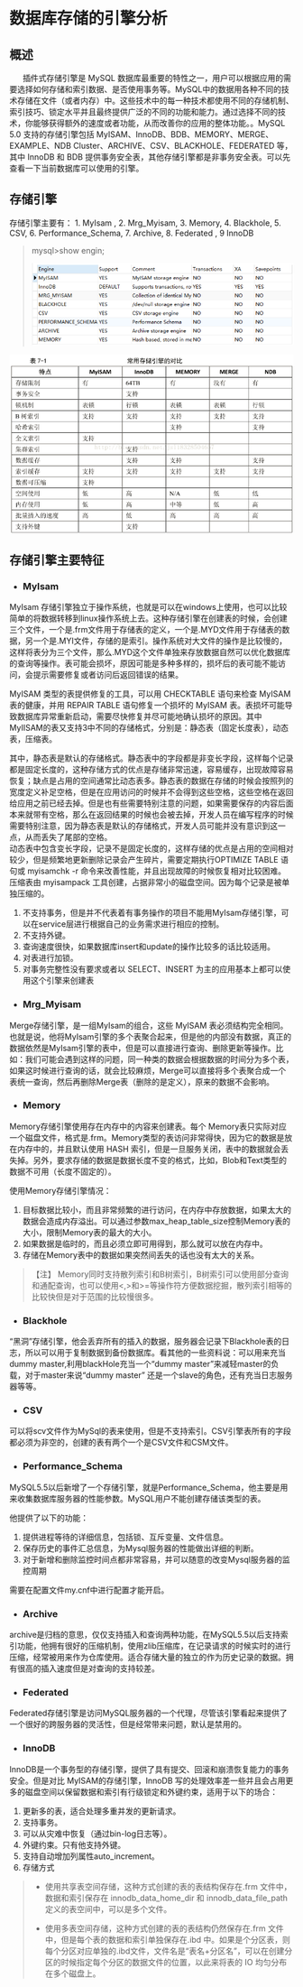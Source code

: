 # **数据库存储的引擎分析**

## 概述


&nbsp;&nbsp;&nbsp;&nbsp;&nbsp;&nbsp;插件式存储引擎是 MySQL 数据库最重要的特性之一，用户可以根据应用的需要选择如何存储和索引数据、是否使用事务等。MySQL中的数据用各种不同的技术存储在文件（或者内存）中。这些技术中的每一种技术都使用不同的存储机制、索引技巧、锁定水平并且最终提供广泛的不同的功能和能力。通过选择不同的技术，你能够获得额外的速度或者功能，从而改善你的应用的整体功能。。MySQL 5.0 支持的存储引擎包括 MyISAM、InnoDB、BDB、MEMORY、MERGE、EXAMPLE、NDB Cluster、ARCHIVE、CSV、BLACKHOLE、FEDERATED 等，其中 InnoDB 和 BDB 提供事务安全表，其他存储引擎都是非事务安全表。可以先查看一下当前数据库可以使用的引擎。


## 存储引擎

存储引擎主要有： 1. MyIsam , 2. Mrg\_Myisam, 3. Memory, 4. Blackhole, 5. CSV, 6. Performance\_Schema, 7. Archive, 8. Federated , 9 InnoDB

> mysql&gt;show engin;
>
> ![](/assets/import-save-01.png)

![](/assets/import-save-02.png)

## 存储引擎主要特征

* ### MyIsam

MyIsam 存储引擎独立于操作系统，也就是可以在windows上使用，也可以比较简单的将数据转移到linux操作系统上去。这种存储引擎在创建表的时候，会创建三个文件，一个是.frm文件用于存储表的定义，一个是.MYD文件用于存储表的数据，另一个是.MYI文件，存储的是索引。操作系统对大文件的操作是比较慢的，这样将表分为三个文件，那么.MYD这个文件单独来存放数据自然可以优化数据库的查询等操作。表可能会损坏，原因可能是多种多样的，损坏后的表可能不能访问，会提示需要修复或者访问后返回错误的结果。

MyISAM 类型的表提供修复的工具，可以用 CHECKTABLE 语句来检查 MyISAM 表的健康，并用 REPAIR TABLE 语句修复一个损坏的 MyISAM 表。表损坏可能导致数据库异常重新启动，需要尽快修复并尽可能地确认损坏的原因。其中MyIISAM的表又支持3中不同的存储格式，分别是：静态表（固定长度表），动态表，压缩表。

其中，静态表是默认的存储格式。静态表中的字段都是非变长字段，这样每个记录都是固定长度的，这种存储方式的优点是存储非常迅速，容易缓存，出现故障容易恢复；缺点是占用的空间通常比动态表多。静态表的数据在存储的时候会按照列的宽度定义补足空格，但是在应用访问的时候并不会得到这些空格，这些空格在返回给应用之前已经去掉。但是也有些需要特别注意的问题，如果需要保存的内容后面本来就带有空格，那么在返回结果的时候也会被去掉，开发人员在编写程序的时候需要特别注意，因为静态表是默认的存储格式，开发人员可能并没有意识到这一点，从而丢失了尾部的空格。  
动态表中包含变长字段，记录不是固定长度的，这样存储的优点是占用的空间相对较少，但是频繁地更新删除记录会产生碎片，需要定期执行OPTIMIZE TABLE 语句或 myisamchk -r 命令来改善性能，并且出现故障的时候恢复相对比较困难。  
压缩表由 myisampack 工具创建，占据非常小的磁盘空间。因为每个记录是被单独压缩的。

1. 不支持事务，但是并不代表着有事务操作的项目不能用MyIsam存储引擎，可以在service层进行根据自己的业务需求进行相应的控制。
2. 不支持外键。
3. 查询速度很快，如果数据库insert和update的操作比较多的话比较适用。
4. 对表进行加锁。
5. 对事务完整性没有要求或者以 SELECT、INSERT 为主的应用基本上都可以使用这个引擎来创建表

* ### Mrg\_Myisam

Merge存储引擎，是一组MyIsam的组合，这些 MyISAM 表必须结构完全相同。也就是说，他将MyIsam引擎的多个表聚合起来，但是他的内部没有数据，真正的数据依然是MyIsam引擎的表中，但是可以直接进行查询、删除更新等操作。比如：我们可能会遇到这样的问题，同一种类的数据会根据数据的时间分为多个表，如果这时候进行查询的话，就会比较麻烦，Merge可以直接将多个表聚合成一个表统一查询，然后再删除Merge表（删除的是定义），原来的数据不会影响。



* ### Memory

Memory存储引擎使用存在内存中的内容来创建表。每个 Memory表只实际对应一个磁盘文件，格式是.frm。Memory类型的表访问非常得快，因为它的数据是放在内存中的，并且默认使用 HASH 索引，但是一旦服务关闭，表中的数据就会丢失掉。另外，要求存储的数据是数据长度不变的格式，比如，Blob和Text类型的数据不可用（长度不固定的）。

使用Memory存储引擎情况：

1. 目标数据比较小，而且非常频繁的进行访问，在内存中存放数据，如果太大的数据会造成内存溢出。可以通过参数max\_heap\_table\_size控制Memory表的大小，限制Memory表的最大的大小。
2. 如果数据是临时的，而且必须立即可用得到，那么就可以放在内存中。
3. 存储在Memory表中的数据如果突然间丢失的话也没有太大的关系。

> 【注】 Memory同时支持散列索引和B树索引，B树索引可以使用部分查询和通配查询，也可以使用&lt;,&gt;和&gt;=等操作符方便数据挖掘，散列索引相等的比较快但是对于范围的比较慢很多。

* ### Blackhole

“黑洞”存储引擎，他会丢弃所有的插入的数据，服务器会记录下Blackhole表的日志，所以可以用于复制数据到备份数据库。看其他的一些资料说：可以用来充当dummy master,利用blackHole充当一个“dummy master”来减轻master的负载，对于master来说“dummy master” 还是一个slave的角色，还有充当日志服务器等等。

* ### CSV

可以将scv文件作为MySql的表来使用，但是不支持索引。CSV引擎表所有的字段都必须为非空的，创建的表有两个一个是CSV文件和CSM文件。

* ### Performance\_Schema

MySQL5.5以后新增了一个存储引擎，就是Performance\_Schema，他主要是用来收集数据库服务器的性能参数。MySQL用户不能创建存储该类型的表。

他提供了以下的功能：

1. 提供进程等待的详细信息，包括锁、互斥变量、文件信息。
2. 保存历史的事件汇总信息，为Mysql服务器的性能做出详细的判断。
3. 对于新增和删除监控时间点都非常容易，并可以随意的改变Mysql服务器的监控周期

需要在配置文件my.cnf中进行配置才能开启。

* ### Archive

archive是归档的意思，仅仅支持插入和查询两种功能，在MySQL5.5以后支持索引功能，他拥有很好的压缩机制，使用zlib压缩库，在记录请求的时候实时的进行压缩，经常被用来作为仓库使用。适合存储大量的独立的作为历史记录的数据。拥有很高的插入速度但是对查询的支持较差。

* ### Federated

Federated存储引擎是访问MySQL服务器的一个代理，尽管该引擎看起来提供了一个很好的跨服务器的灵活性，但是经常带来问题，默认是禁用的。

* ### InnoDB

InnoDB是一个事务型的存储引擎，提供了具有提交、回滚和崩溃恢复能力的事务安全。但是对比 MyISAM的存储引擎，InnoDB 写的处理效率差一些并且会占用更多的磁盘空间以保留数据和索引有行级锁定和外键约束，适用于以下的场合：

1. 更新多的表，适合处理多重并发的更新请求。
2. 支持事务。
3. 可以从灾难中恢复（通过bin-log日志等）。
4. 外键约束。只有他支持外键。
5. 支持自动增加列属性auto\_increment。
6. 存储方式

> * 使用共享表空间存储，这种方式创建的表的表结构保存在.frm 文件中，数据和索引保存在 innodb\_data\_home\_dir 和 innodb\_data\_file\_path 定义的表空间中，可以是多个文件。
>
> * 使用多表空间存储，这种方式创建的表的表结构仍然保存在.frm 文件中，但是每个表的数据和索引单独保存在.ibd 中。如果是个分区表，则每个分区对应单独的.ibd文件，文件名是“表名+分区名”，可以在创建分区的时候指定每个分区的数据文件的位置，以此来将表的 IO 均匀分布在多个磁盘上。



